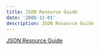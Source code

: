 ```yaml
---
title: JSON Resource Guide
date: '2006-11-01'
description: JSON Resource Guide
---
```


[JSON Resource Guide][0]


[0]: http://www.theserverside.net/tt/articles/showarticle.tss?id=Json
